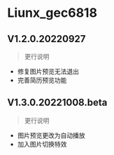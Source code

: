 # Liunx_gec6818
## V1.2.0.20220927
> 更行说明
  - 修复图片预览无法退出
  - 完善简历预览功能
## V1.3.0.20221008.beta
> 更行说明
  - 图片预览更改为自动播放
  - 加入图片切换特效
